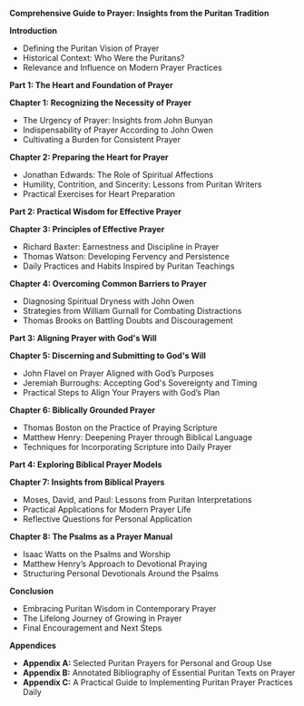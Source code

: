 **Comprehensive Guide to Prayer: Insights from the Puritan Tradition**

**Introduction**
- Defining the Puritan Vision of Prayer
- Historical Context: Who Were the Puritans?
- Relevance and Influence on Modern Prayer Practices

**Part 1: The Heart and Foundation of Prayer**

**Chapter 1: Recognizing the Necessity of Prayer**
- The Urgency of Prayer: Insights from John Bunyan
- Indispensability of Prayer According to John Owen
- Cultivating a Burden for Consistent Prayer

**Chapter 2: Preparing the Heart for Prayer**
- Jonathan Edwards: The Role of Spiritual Affections
- Humility, Contrition, and Sincerity: Lessons from Puritan Writers
- Practical Exercises for Heart Preparation

**Part 2: Practical Wisdom for Effective Prayer**

**Chapter 3: Principles of Effective Prayer**
- Richard Baxter: Earnestness and Discipline in Prayer
- Thomas Watson: Developing Fervency and Persistence
- Daily Practices and Habits Inspired by Puritan Teachings

**Chapter 4: Overcoming Common Barriers to Prayer**
- Diagnosing Spiritual Dryness with John Owen
- Strategies from William Gurnall for Combating Distractions
- Thomas Brooks on Battling Doubts and Discouragement

**Part 3: Aligning Prayer with God's Will**

**Chapter 5: Discerning and Submitting to God's Will**
- John Flavel on Prayer Aligned with God’s Purposes
- Jeremiah Burroughs: Accepting God's Sovereignty and Timing
- Practical Steps to Align Your Prayers with God’s Plan

**Chapter 6: Biblically Grounded Prayer**
- Thomas Boston on the Practice of Praying Scripture
- Matthew Henry: Deepening Prayer through Biblical Language
- Techniques for Incorporating Scripture into Daily Prayer

**Part 4: Exploring Biblical Prayer Models**

**Chapter 7: Insights from Biblical Prayers**
- Moses, David, and Paul: Lessons from Puritan Interpretations
- Practical Applications for Modern Prayer Life
- Reflective Questions for Personal Application

**Chapter 8: The Psalms as a Prayer Manual**
- Isaac Watts on the Psalms and Worship
- Matthew Henry’s Approach to Devotional Praying
- Structuring Personal Devotionals Around the Psalms

**Conclusion**
- Embracing Puritan Wisdom in Contemporary Prayer
- The Lifelong Journey of Growing in Prayer
- Final Encouragement and Next Steps

**Appendices**
- **Appendix A:** Selected Puritan Prayers for Personal and Group Use
- **Appendix B:** Annotated Bibliography of Essential Puritan Texts on Prayer
- **Appendix C:** A Practical Guide to Implementing Puritan Prayer Practices Daily

